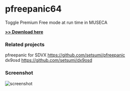 # pfreepanic64

Toggle Premium Free mode at run time in MUSECA  

[**>> Download here**](https://github.com/setsumi/pfreepanic64/releases)

### Related projects

pfreepanic for SDVX https://github.com/setsumi/pfreepanic  
dx9osd https://github.com/setsumi/dx9osd  

### Screenshot

![screenshot](https://setsumi.github.io/pfreepanic/pfreepanic64.png)
